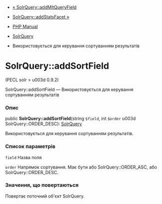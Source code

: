 - [« SolrQuery::addMltQueryField](solrquery.addmltqueryfield.md)
- [SolrQuery::addStatsFacet »](solrquery.addstatsfacet.md)

- [PHP Manual](index.md)
- [SolrQuery](class.solrquery.md)
- Використовується для керування сортуванням результатів

# SolrQuery::addSortField

(PECL solr \> u003d 0.9.2)

SolrQuery::addSortField — Використовується для керування сортуванням
результатів

### Опис

public **SolrQuery::addSortField**(string `$field`, int `$order` u003d
SolrQuery::ORDER_DESC): [SolrQuery](class.solrquery.md)

Використовується для керування сортуванням результатів.

### Список параметрів

`field`
Назва поля

`order`
Напрямок сортування. Має бути або SolrQuery::ORDER_ASC, або
SolrQuery::ORDER_DESC.

### Значення, що повертаються

Повертає поточний об'єкт SolrQuery.
